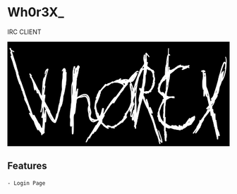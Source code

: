 # Wh0r3X_ 
IRC CLIENT

![signature](https://github.com/AdrianN001/Wh0r3X_/blob/master/assets/imgs/whorex_logo3.png)

## Features
    - Login Page